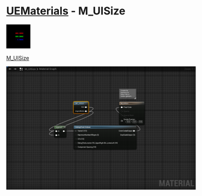 # <a href="..">UEMaterials</a> - M_UISize
<img src="M_UISize_00.jpeg" width="64px" /><br/>

<a href="../M_UISize.uasset">M_UISize</a><br/>

<img src="M_UISize_01.png" width="640px" /><br/>

